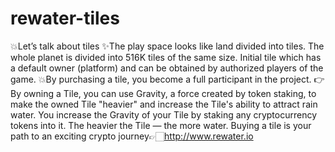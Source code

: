 # rewater-tiles
💥Let’s talk about tiles  ✨The play space looks like land divided into tiles. The whole planet is divided into 516K tiles of the same size.   Initial tile which has a default owner (platform) and can be obtained by authorized players of the game.  💥By purchasing a tile, you become a full participant in the project.  👉 By owning a Tile, you can use Gravity, a force created by token staking, to make the owned Tile "heavier" and increase the Tile's ability to attract rain water. You increase the Gravity of your Tile by staking any cryptocurrency tokens into it. The heavier the Tile — the more water.  Buying a tile is your path to an exciting crypto journey👉🏻http://www.rewater.io
